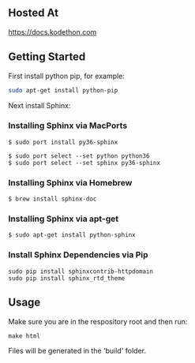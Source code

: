 ## Hosted At

https://docs.kodethon.com

## Getting Started

First install python pip, for example:

```sh
sudo apt-get install python-pip
```

Next install Sphinx:

### Installing Sphinx via MacPorts

```
$ sudo port install py36-sphinx
```

```
$ sudo port select --set python python36
$ sudo port select --set sphinx py36-sphinx
```

### Installing Sphinx via Homebrew 

```
$ brew install sphinx-doc
```

### Installing Sphinx via apt-get

```
$ sudo apt-get install python-sphinx
```

### Install Sphinx Dependencies via Pip

```
sudo pip install sphinxcontrib-httpdomain
sudo pip install sphinx_rtd_theme
```

## Usage

Make sure you are in the respository root and then run:

```
make html
```

Files will be generated in the 'build' folder.
